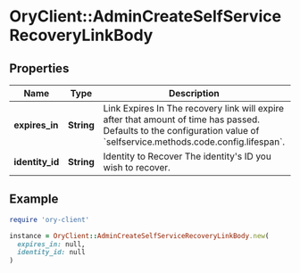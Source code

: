 # OryClient::AdminCreateSelfServiceRecoveryLinkBody

## Properties

| Name | Type | Description | Notes |
| ---- | ---- | ----------- | ----- |
| **expires_in** | **String** | Link Expires In  The recovery link will expire after that amount of time has passed. Defaults to the configuration value of &#x60;selfservice.methods.code.config.lifespan&#x60;. | [optional] |
| **identity_id** | **String** | Identity to Recover  The identity&#39;s ID you wish to recover. |  |

## Example

```ruby
require 'ory-client'

instance = OryClient::AdminCreateSelfServiceRecoveryLinkBody.new(
  expires_in: null,
  identity_id: null
)
```

